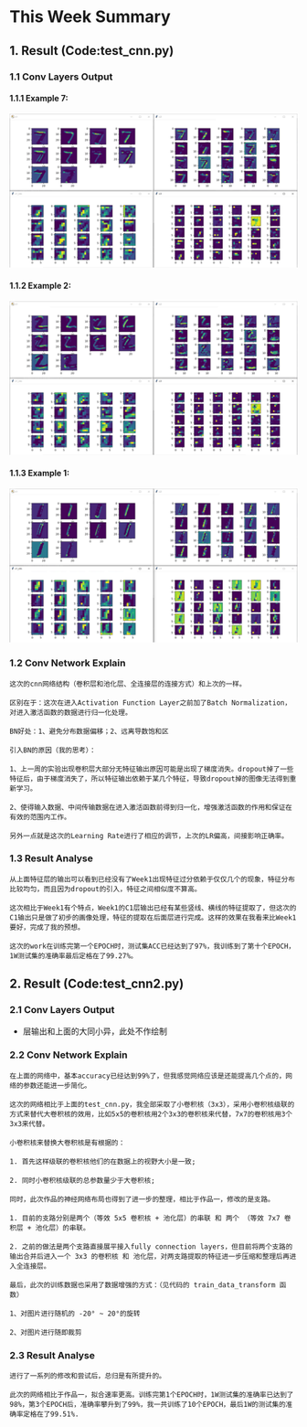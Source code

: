 # This Week Summary

## 1. Result (Code:test_cnn.py)

### 1.1 Conv Layers Output

#### 1.1.1 Example 7:

![avatar](./image/1.png)

#### 1.1.2 Example 2:

![avatar](./image/2.png)

#### 1.1.3 Example 1:

![avatar](./image/3.png)

### 1.2 Conv Network Explain

    这次的cnn网络结构（卷积层和池化层、全连接层的连接方式）和上次的一样。
    
    区别在于：这次在进入Activation Function Layer之前加了Batch Normalization，对进入激活函数的数据进行归一化处理。
    
    BN好处：1、避免分布数据偏移；2、远离导数饱和区
    
    引入BN的原因（我的思考）：
    
    1、上一周的实验出现卷积层大部分无特征输出原因可能是出现了梯度消失。dropout掉了一些特征后，由于梯度消失了，所以特征输出依赖于某几个特征，导致dropout掉的图像无法得到重新学习。
    
    2、使得输入数据、中间传输数据在进入激活函数前得到归一化，增强激活函数的作用和保证在有效的范围内工作。
    
    另外一点就是这次的Learning Rate进行了相应的调节，上次的LR偏高，间接影响正确率。
    
### 1.3 Result Analyse
    
    从上面特征层的输出可以看到已经没有了Week1出现特征过分依赖于仅仅几个的现象，特征分布比较均匀，而且因为dropout的引入，特征之间相似度不算高。
    
    这次相比于Week1有个特点，Week1的C1层输出已经有某些竖线、横线的特征提取了，但这次的C1输出只是做了初步的画像处理，特征的提取在后面层进行完成。这样的效果在我看来比Week1要好，完成了我的预想。
    
    这次的work在训练完第一个EPOCH时，测试集ACC已经达到了97%，我训练到了第十个EPOCH，1W测试集的准确率最后定格在了99.27%。


## 2. Result (Code:test_cnn2.py)

### 2.1 Conv Layers Output

- 层输出和上面的大同小异，此处不作绘制

### 2.2 Conv Network Explain

    在上面的网络中，基本accuracy已经达到99%了，但我感觉网络应该是还能提高几个点的，网络的参数还能进一步简化。
    
    这次的网络相比于上面的test_cnn.py，我全部采取了小卷积核（3x3），采用小卷积核级联的方式来替代大卷积核的效用，比如5x5的卷积核用2个3x3的卷积核来代替，7x7的卷积核用3个3x3来代替。
    
    小卷积核来替换大卷积核是有根据的：
    
    1. 首先这样级联的卷积核他们的在数据上的视野大小是一致;
    
    2. 同时小卷积核级联的总参数量少于大卷积核;
    
    同时，此次作品的神经网络布局也得到了进一步的整理，相比于作品一，修改的是支路。
    
    1. 目前的支路分别是两个（等效 5x5 卷积核 + 池化层）的串联 和 两个 （等效 7x7 卷积层 + 池化层）的串联。
    
    2. 之前的做法是两个支路直接展平接入fully connection layers，但目前将两个支路的输出合并后进入一个 3x3 的卷积核 和 池化层，对两支路提取的特征进一步压缩和整理后再进入全连接层。
    
    最后，此次的训练数据也采用了数据增强的方式：（见代码的 train_data_transform 函数）
    
    1、对图片进行随机的 -20° ~ 20°的旋转
    
    2、对图片进行随即裁剪
    
### 2.3 Result Analyse
    
    进行了一系列的修改和尝试后，总归是有所提升的。
    
    此次的网络相比于作品一，拟合速率更高。训练完第1个EPOCH时，1W测试集的准确率已达到了98%，第3个EPOCH后，准确率攀升到了99%，我一共训练了10个EPOCH，最后1W的测试集的准确率定格在了99.51%.  
    
    